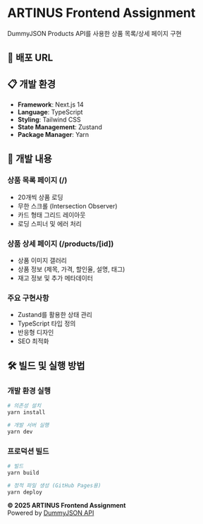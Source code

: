 # ARTINUS Frontend Assignment

DummyJSON Products API를 사용한 상품 목록/상세 페이지 구현

## 🚀 배포 URL

## 📋 개발 환경
- **Framework**: Next.js 14
- **Language**: TypeScript
- **Styling**: Tailwind CSS
- **State Management**: Zustand
- **Package Manager**: Yarn

## 📌 개발 내용

### 상품 목록 페이지 (/)
- 20개씩 상품 로딩
- 무한 스크롤 (Intersection Observer)
- 카드 형태 그리드 레이아웃
- 로딩 스피너 및 에러 처리

### 상품 상세 페이지 (/products/[id])
- 상품 이미지 갤러리
- 상품 정보 (제목, 가격, 할인율, 설명, 태그)
- 재고 정보 및 추가 메타데이터

### 주요 구현사항
- Zustand를 활용한 상태 관리
- TypeScript 타입 정의
- 반응형 디자인
- SEO 최적화

## 🛠️ 빌드 및 실행 방법

### 개발 환경 실행
```bash
# 의존성 설치
yarn install

# 개발 서버 실행
yarn dev
```

### 프로덕션 빌드
```bash
# 빌드
yarn build

# 정적 파일 생성 (GitHub Pages용)
yarn deploy
```


**© 2025 ARTINUS Frontend Assignment**  
Powered by [DummyJSON API](https://dummyjson.com)